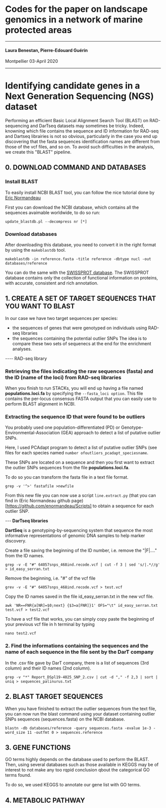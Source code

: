 # Codes for the paper on landscape genomics in a network of marine protected areas

_______________________________________________________________________________

#### Laura Benestan, Pierre-Edouard Guérin

Montpellier 03-April 2020

_______________________________________________________________________________

# Identifying candidate genes in a Next Generation Sequencing (NGS) dataset

Performing an efficient Basic Local Alignment Search Tool (BLAST) on RAD-sequencing and DarTseq datasets may sometimes be tricky. 
Indeed, knowning which file contains the sequence and ID information for RAD-seq and Dartseq librairies is not so obvious, particularly in the case you end up discovering that the fasta sequences identification names are different from those of the vcf files, and so on.
To avoid such difficulties in the analysis, we create this "BLAST" pipeline.

## 0. DOWNLOAD COMMAND AND DATABASES

### Install BLAST
To easily install NCBI BLAST tool, you can follow the nice tutorial done by [Eric Normandeau](https://github.com/enormandeau/ncbi_blast_tutorial)

First you can download the NCBI database, which contains all the sequences avaimable worldwide, to do so run:
```{r, engine = 'bash', eval = FALSE}
update_blastdb.pl --decompress nr [*]
```

### Download databases
After downloading this database, you need to convert it in the right format by using the ``makeblastdb`` tool.
```{r, engine = 'bash', eval = FALSE}
makeblastdb -in reference.fasta -title reference -dbtype nucl -out databases/reference
```

You can do the same with the [SWISSPROT database](https://www.uniprot.org/uniprot/?query=reviewed:yes). The SWISSPROT database contains only the collection of functional information on proteins, with accurate, consistent and rich annotation. 

## 1. CREATE A SET OF TARGET SEQUENCES THAT YOU WANT TO BLAST

In our case we have two target sequences per species:
- the sequences of genes that were genotyped on individuals using RAD-seq libraries
- the sequences containing the potential outlier SNPs
The idea is to compare these two sets of sequenecs at the end for the enrichment analyses.

---- RAD-seq library

### Retrieving the files indicating the raw sequences (fasta) and the ID (name of the loci) from RAD-seq libraries

When you finish to run STACKs, you will end up having a file named **populations.loci.fa** by specifying the `--fasta_loci option`. 
This file contains the per-locus consensus FASTA output that you can easily use to perform BLAST alignment in NCBI. 

### Extracting the sequence ID that were found to be outliers

You probably used one population-differentiated (PD) or Genotype-Environmental-Association (GEA) approach to detect a list of putative outlier SNPs.

Here, I used PCAdapt program to detect a list of putative outlier SNPs (see files for each species named `number ofoutliers_pcadapt_speciesname`. 

These SNPs are located on a sequence and then you first want to extract the  outlier SNPs sequences from the file **populations.loci.fa**.

To do so you can transform the fasta file in a text file format.
```{r, engine = 'bash', eval = FALSE}
grep -v '^>' fastafile >newfile
```

From this new file you can now use a script `line.extract.py` (that you can find in (Eric Normandeau github page)[https://github.com/enormandeau/Scripts] to obtain a sequence for each outlier SNP.

--- **DarTseq libraries**

**DartSeq** is a genotyping-by-sequencing system that sequence the most informative representations of genomic DNA samples to help marker discovery. 

Create a file saving the beginning of the ID number, i.e. remove the "|F|...." from the ID names.
```{r, engine = 'bash', eval = FALSE}
grep -v -E "#" 64057snps_468ind.recode.vcf | cut -f 3 | sed 's/|.*//g' > id_easy_serran.txt
```

Remove the beginning, i.e. "#" of the vcf file
```{r, engine = 'bash', eval = FALSE}
grev -v -E "#" 64057snps_468ind.recode.vcf > test.vcf
```

Copy the ID names saved in the file id_easy_serran.txt in the new vcf file.
```{r, engine = 'bash', eval = FALSE}
awk 'NR==FNR{a[NR]=$0;next} {$3=a[FNR]}1' OFS="\t" id_easy_serran.txt test.vcf > test2.vcf
```

To have a vcf file that works, you can simply copy paste the beginning of your previous vcf file in h terminal by typing
```{r, engine = 'bash', eval = FALSE}
nano test2.vcf
```

### 2. Find the informations containing the sequences and the name of each sequence in the file sent by the DarT company

In the .csv file gave by DarT company, there is a list of sequences (3rd column) and their ID names (2nd column). 
```{r, engine = 'bash', eval = FALSE}
grep -v "*" Report_DSpl19-4025_SNP_2.csv | cut -d "," -f 2,3 | sort | uniq > sequences_palinurus.txt
```

## 2. BLAST TARGET SEQUENCES

When you have finished to extract the outlier sequences from the text file, you can now run the blast command using your dataset containing outlier SNPs sequences (sequences.fasta) on the NCBI database.

```{r, engine = 'bash', eval = FALSE}
blastn -db databases/reference -query sequences.fasta -evalue 1e-3 -word_size 11 -outfmt 0 > sequences.reference
```

## 3. GENE FUNCTIONS

GO terms highly depends on the database used to perform the BLAST. 
Then, using several databases such as those available in KEGGS may be of interest to not make any too rqpid conclusion qbout the categorical GO terms found.

To do so, we used KEGGS to annotate our gene list with GO terms. 


## 4. METABOLIC PATHWAY


